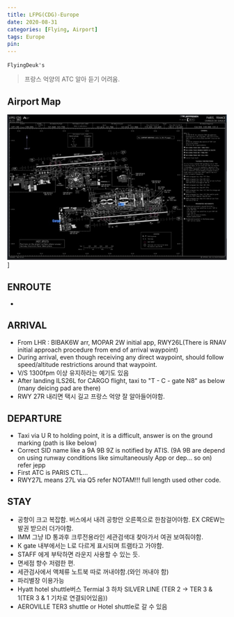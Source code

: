 ```yaml
---
title: LFPG(CDG)-Europe
date: 2020-08-31
categories: [Flying, Airport]
tags: Europe
pin:
---
```

`FlyingDeuk's`
>프랑스 억양의 ATC 알아 듣기 어려움.

## Airport Map
![cdg](/img/flying/airport/cdg_ap.jpg)]

## ENROUTE
-

## ARRIVAL
- From LHR : BIBAK6W arr, MOPAR 2W initial app, RWY26L(There is RNAV initial approach procedure from end of arrival waypoint)
- During arrival, even though receiving any direct waypoint, should follow speed/altitude restrictions around that waypoint.
- V/S 1300fpm 이상 유지하라는 예기도 있음
- After landing ILS26L for CARGO flight, taxi to "T - C - gate N8" as below (many deicing pad are there)
- RWY 27R 내리면 택시 길고 프랑스 억양 잘 알아들어야함.


## DEPARTURE
- Taxi via U R to holding point, it is a difficult, answer is on the ground marking (path is like below)
- Correct SID name like a 9A 9B 9Z is notified by ATIS. (9A 9B are depend on using runway conditions like simultaneously App or dep... so on) refer jepp
- First ATC is PARIS CTL...
- RWY27L means 27L via Q5 refer NOTAM!!! full length used other code.


## STAY
- 공항이 크고 복잡함. 버스에서 내려 공항안 오른쪽으로 한참걸어야함. EX CREW는 발권 받으러 더가야함.
- IMM 그냥 ID 통과후 크루전용라인 세관검색대 찾아가서 여권 보여줘야함.
- K gate 내부에서는 L로 다르게 표시되며 트램타고 가야함.
- STAFF 에게 부탁하면 라운지 사용할 수 있는 듯.
- 면세점 향수 저렴한 편.
- 세관검사에서 액체류 노트북 따로 꺼내야함.(와인 꺼내야 함)
- 파리별장 이용가능 
- Hyatt hotel shuttle버스 Termial 3 하차 SILVER LINE
	(TER 2 -> TER 3 & 1(TER 3 & 1 기차로 연결되어있음))
- AEROVILLE TER3 shuttle or Hotel shuttle로 갈 수 있음
